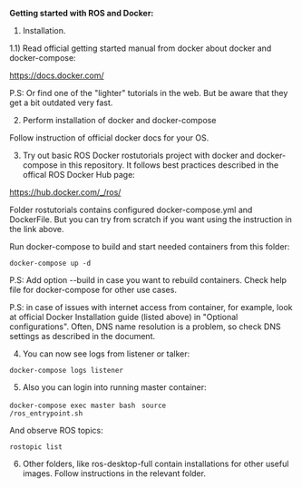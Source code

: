 
<b>Getting started with ROS and Docker:</b>

1) Installation.

1.1) Read official getting started manual from docker about docker and docker-compose:

<url>https://docs.docker.com/</url>

P.S: Or find one of the "lighter" tutorials in the web. But be aware that they get a bit outdated very fast.


2) Perform installation of docker and docker-compose

Follow instruction of official docker docs for your OS. 

3) Try out basic ROS Docker rostutorials project with docker and docker-compose in this repository. It follows best practices described in the offical ROS Docker Hub page:

<url>https://hub.docker.com/_/ros/</url>

Folder rostutorials contains configured docker-compose.yml and DockerFile. But you can try from scratch if you want using the instruction in the link above.

Run docker-compose to build and start needed containers from this folder: 

<code>docker-compose up -d</code>

P.S: Add option --build in case you want to rebuild containers. Check help file for docker-compose for other use cases.

P.S: in case of issues with internet access from container, for example, look at official Docker Installation guide (listed above) in "Optional configurations". Often, DNS name resolution is a problem, so check DNS settings as described in the document.

4) You can now see logs from listener or talker:

<code>docker-compose logs listener</code>

5) Also you can login into running master container:

<code>docker-compose exec master bash </code>
<code>source /ros_entrypoint.sh</code>

And observe ROS topics:

<code>rostopic list</code>

6) Other folders, like ros-desktop-full contain installations for other useful images. Follow instructions in the relevant folder.







